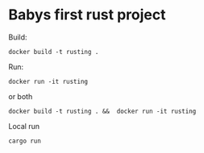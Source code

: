 # Babys first rust project

Build: 

```docker build -t rusting . ```


Run: 

```docker run -it rusting ```

or both

```docker build -t rusting . &&  docker run -it rusting ``` 


Local run

```cargo run```